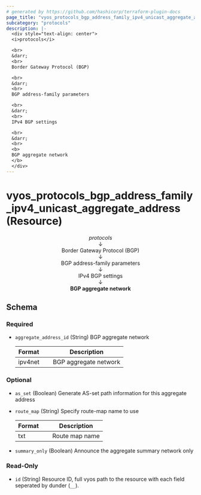 ```yaml
---
# generated by https://github.com/hashicorp/terraform-plugin-docs
page_title: "vyos_protocols_bgp_address_family_ipv4_unicast_aggregate_address Resource - vyos"
subcategory: "protocols"
description: |-
  <div style="text-align: center">
  <i>protocols</i>

  <br>
  &darr;
  <br>
  Border Gateway Protocol (BGP)

  <br>
  &darr;
  <br>
  BGP address-family parameters

  <br>
  &darr;
  <br>
  IPv4 BGP settings

  <br>
  &darr;
  <br>
  <b>
  BGP aggregate network
  </b>
  </div>
---
```


# vyos_protocols_bgp_address_family_ipv4_unicast_aggregate_address (Resource)

<div style="text-align: center">
<i>protocols</i>

<br>
&darr;
<br>
Border Gateway Protocol (BGP)

<br>
&darr;
<br>
BGP address-family parameters

<br>
&darr;
<br>
IPv4 BGP settings

<br>
&darr;
<br>
<b>
BGP aggregate network
</b>
</div>



<!-- schema generated by tfplugindocs -->
## Schema

### Required

- `aggregate_address_id` (String) BGP aggregate network

    |  Format &emsp; | Description  |
    |----------|---------------|
    |  ipv4net  &emsp; |  BGP aggregate network  |

### Optional

- `as_set` (Boolean) Generate AS-set path information for this aggregate address
- `route_map` (String) Specify route-map name to use

    |  Format &emsp; | Description  |
    |----------|---------------|
    |  txt  &emsp; |  Route map name  |
- `summary_only` (Boolean) Announce the aggregate summary network only

### Read-Only

- `id` (String) Resource ID, full vyos path to the resource with each field seperated by dunder (`__`).
